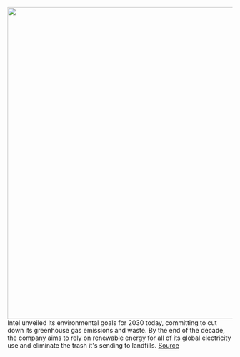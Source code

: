 <img src='https://cdn.vox-cdn.com/thumbor/h5u2Ufh-Pr-1ngZGDm-Yxw_H5o4=/0x0:3200x2129/1200x800/filters:focal(1344x809:1856x1321)/cdn.vox-cdn.com/uploads/chorus_image/image/66796448/1208499003.jpg.0.jpg' width='700px' /><br/>
Intel unveiled its environmental goals for 2030 today, committing to cut down its greenhouse gas emissions and waste. By the end of the decade, the company aims to rely on renewable energy for all of its global electricity use and eliminate the trash it's sending to landfills.
<a href='https://www.theverge.com/2020/5/14/21257746/intel-climate-change-environment-goals-2030'> Source <a/>